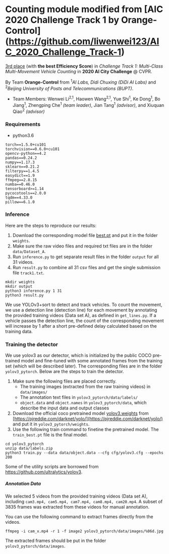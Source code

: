 # Counting module modified from [AIC 2020 Challenge Track 1 by Orange-Control] (https://github.com/liwenwei123/AIC_2020_Challenge_Track-1)

[3rd place](https://www.aicitychallenge.org/challenge-winners-2020/) (with **the best Efficiency Score**) in _Challenge Track 1: Multi-Class Multi-Movement Vehicle Counting_ in **2020 AI City Challenge** @ CVPR.

By Team **Orange-Control** from <sup>1</sup>_AI Labs, Didi Chuxing (DiDi AI Labs)_ and <sup>2</sup>_Beijing University of Posts and Telecommunications (BUPT)_.

- Team Members: Wenwei Li<sup>2,1</sup>, Haowen Wang<sup>2,1</sup>, Yue Shi<sup>1</sup>, Ke Dong<sup>1</sup>, Bo Jiang<sup>1</sup>, Zhengping Che<sup>1</sup> _(team leader)_, Jian Tang<sup>1</sup> _(advisor)_, and Xiuquan Qiao<sup>2</sup> _(advisor)_

### Requirements

- python3.6

```
torch==1.5.0+cu101
torchvision==0.6.0+cu101
opencv-python==4.2
pandas==0.24.2
numpy==1.17.3
sklearn==0.21.2
filterpy==1.4.5
easydict==1.9
ffmpeg==2.8.15
numba==0.46.0
tensorboard>=1.14
pycocotools==2.0.0
tqdm==4.33.0
pillow==6.1.0

```

### Inference

Here are the steps to reproduce our results:

1. Download the corresponding model file [best.pt](https://drive.google.com/open?id=1BaCOU5ABwFMSjbc8frrAIpC6Dp0zTQJz) and put it in the folder `weights`.
2. Make sure the raw video files and required txt files are in the folder `data/Dataset_A`.
3. Run `inference.py` to get separate result files in the folder `output` for all 31 videos.
4. Run `result.py` to combine all 31 csv files and get the single submission file `track1.txt`.

```
mkdir weights
mkdir output
python3 inference.py 1 31
python3 result.py
```

We use YOLOv3+sort to detect and track vehicles. To count the movement, we use a detection line (detection line) for each movement by annotating the provided training videos (Data set A), as defined in `get_lines.py`. If a vehicle passes the detection line, the count of the corresponding movement will increase by 1 after a short pre-defined delay calculated based on the training data.

### Training the detector

We use yolov3 as our detector, which is initialized by the public COCO pre-trained model and fine-tuned with some annotated frames from the training set (which will be described later). The corresponding files are in the folder `yolov3_pytorch`. Below are the steps to train the detector.

1. Make sure the following files are placed correctly.
   - The training images (extracted from the raw training videos) in `data/images/`
   - The annotation text files in `yolov3_pytorch/data/labels/`
   - `object.data` and `object.names` in `yolov3_pytorch/data`, which describe the input data and output classes
2. Download the official coco pretrained model [yolov3.weights](https://pjreddie.com/media/files/yolov3.weights) from [https://pjreddie.com/darknet/yolo/](https://pjreddie.com/darknet/yolo/) and put it in `yolov3_pytorch/weights`.
3. Use the following train command to finetine the pretrained model. The `train_best.pt` file is the final model.

```
cd yolov3_pytorch
unzip data/labels.zip
python3 train.py --data data/object.data --cfg cfg/yolov3.cfg --epochs 200
```

Some of the utility scripts are borrowed from https://github.com/ultralytics/yolov3.

##### Annotation Data

We selected 5 videos from the provided training videos (Data set A), including `cam3.mp4, cam5.mp4, cam7.mp4, cam8.mp4, cam20.mp4`. A subset of 3835 frames was extracted from these videos for manual annotation.

You can use the following command to extract frames directly from the videos.

```
ffmpeg -i cam_x.mp4 -r 1 -f image2 yolov3_pytorch/data/images/%06d.jpg
```

The extracted frames should be put in the folder `yolov3_pytorch/data/images`.
